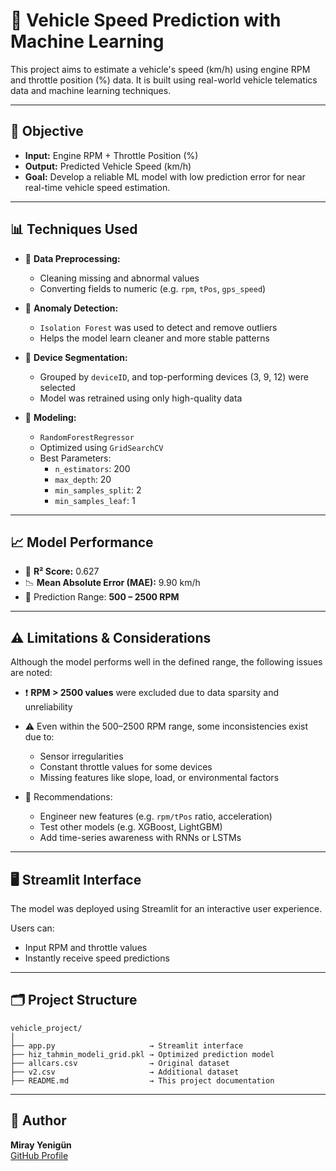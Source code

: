 # 🚗 Vehicle Speed Prediction with Machine Learning

This project aims to estimate a vehicle's speed (km/h) using engine RPM and throttle position (%) data. It is built using real-world vehicle telematics data and machine learning techniques.

---

## 🎯 Objective

- **Input:** Engine RPM + Throttle Position (%)
- **Output:** Predicted Vehicle Speed (km/h)
- **Goal:** Develop a reliable ML model with low prediction error for near real-time vehicle speed estimation.

---

## 📊 Techniques Used

- 🔹 **Data Preprocessing:**  
  - Cleaning missing and abnormal values  
  - Converting fields to numeric (e.g. `rpm`, `tPos`, `gps_speed`)

- 🔹 **Anomaly Detection:**  
  - `Isolation Forest` was used to detect and remove outliers  
  - Helps the model learn cleaner and more stable patterns

- 🔹 **Device Segmentation:**  
  - Grouped by `deviceID`, and top-performing devices (3, 9, 12) were selected  
  - Model was retrained using only high-quality data

- 🔹 **Modeling:**  
  - `RandomForestRegressor`  
  - Optimized using `GridSearchCV`  
  - Best Parameters:
    - `n_estimators`: 200  
    - `max_depth`: 20  
    - `min_samples_split`: 2  
    - `min_samples_leaf`: 1  

---

## 📈 Model Performance

- 🎯 **R² Score:** 0.627  
- 📉 **Mean Absolute Error (MAE):** 9.90 km/h  
- 🧪 Prediction Range: **500 – 2500 RPM**

---

## ⚠️ Limitations & Considerations

Although the model performs well in the defined range, the following issues are noted:

- ❗ **RPM > 2500 values** were excluded due to data sparsity and unreliability
- ⚠️ Even within the 500–2500 RPM range, some inconsistencies exist due to:
  - Sensor irregularities
  - Constant throttle values for some devices
  - Missing features like slope, load, or environmental factors

- 🔧 Recommendations:
  - Engineer new features (e.g. `rpm/tPos` ratio, acceleration)
  - Test other models (e.g. XGBoost, LightGBM)
  - Add time-series awareness with RNNs or LSTMs

---

## 🖥️ Streamlit Interface

The model was deployed using Streamlit for an interactive user experience.

Users can:
- Input RPM and throttle values
- Instantly receive speed predictions

---

## 🗂️ Project Structure

```
vehicle_project/
│
├── app.py                     → Streamlit interface
├── hiz_tahmin_modeli_grid.pkl → Optimized prediction model
├── allcars.csv                → Original dataset
├── v2.csv                     → Additional dataset
├── README.md                  → This project documentation
```

---

## 👤 Author

**Miray Yenigün**  
[GitHub Profile](https://github.com/mertyenigun)